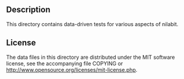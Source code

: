 Description
------------

This directory contains data-driven tests for various aspects of nilabit.

License
--------

The data files in this directory are distributed under the MIT software
license, see the accompanying file COPYING or
http://www.opensource.org/licenses/mit-license.php.


